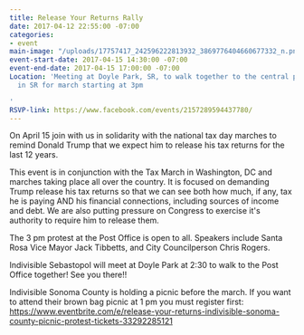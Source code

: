 ```yaml
---
title: Release Your Returns Rally
date: 2017-04-12 22:55:00 -07:00
categories:
- event
main-image: "/uploads/17757417_242596222813932_3869776404660677332_n.png"
event-start-date: 2017-04-15 14:30:00 -07:00
event-end-date: 2017-04-15 17:00:00 -07:00
Location: 'Meeting at Doyle Park, SR, to walk together to the central post office
  in SR for march starting at 3pm

'
RSVP-link: https://www.facebook.com/events/2157289594437780/
---
```


On April 15 join with us in solidarity with the national tax day marches to remind Donald Trump that we expect him to release his tax returns for the last 12 years.

This event is in conjunction with the Tax March in Washington, DC and marches taking place all over the country. It is focused on demanding Trump release his tax returns so that we can see both how much, if any, tax he is paying AND his financial connections, including sources of income and debt. We are also putting pressure on Congress to exercise it's authority to require him to release them.

The 3 pm protest at the Post Office is open to all. Speakers include Santa Rosa Vice Mayor Jack Tibbetts, and City Councilperson Chris Rogers.

Indivisible Sebastopol will meet at Doyle Park at 2:30 to walk to the Post Office together! See you there!!

Indivisible Sonoma County is holding a picnic before the march. If you want to attend their brown bag picnic at 1 pm you must register first: https://www.eventbrite.com/e/release-your-returns-indivisible-sonoma-county-picnic-protest-tickets-33292285121